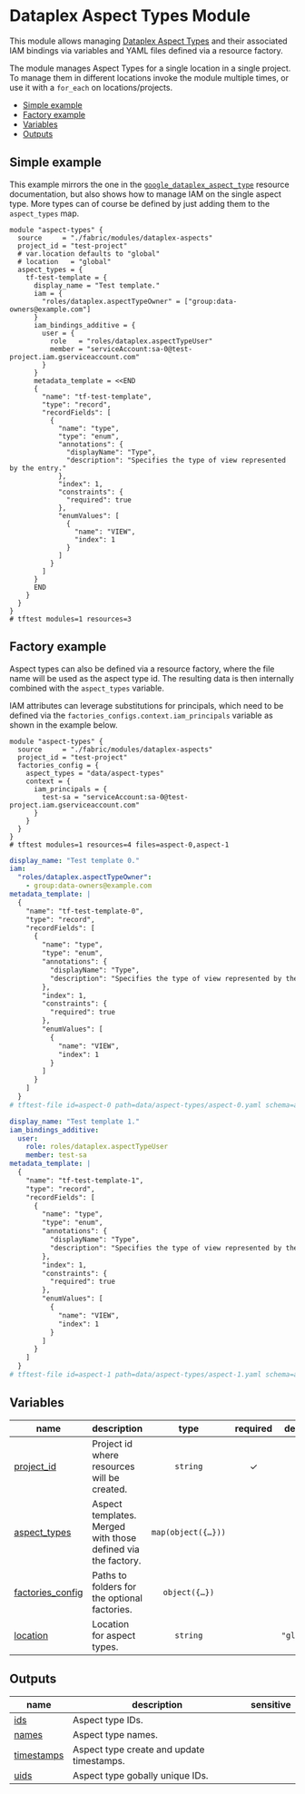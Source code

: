 # Dataplex Aspect Types Module

This module allows managing [Dataplex Aspect Types](https://cloud.google.com/dataplex/docs/enrich-entries-metadata) and their associated IAM bindings via variables and YAML files defined via a resource factory.

The module manages Aspect Types for a single location in a single project. To manage them in different locations invoke the module multiple times, or use it with a `for_each` on locations/projects.

<!-- BEGIN TOC -->
- [Simple example](#simple-example)
- [Factory example](#factory-example)
- [Variables](#variables)
- [Outputs](#outputs)
<!-- END TOC -->

## Simple example

This example mirrors the one in the [`google_dataplex_aspect_type`](https://registry.terraform.io/providers/hashicorp/google/latest/docs/resources/dataplex_aspect_type) resource documentation, but also shows how to manage IAM on the single aspect type. More types can of course be defined by just adding them to the `aspect_types` map.

```hcl
module "aspect-types" {
  source     = "./fabric/modules/dataplex-aspects"
  project_id = "test-project"
  # var.location defaults to "global"
  # location   = "global"
  aspect_types = {
    tf-test-template = {
      display_name = "Test template."
      iam = {
        "roles/dataplex.aspectTypeOwner" = ["group:data-owners@example.com"]
      }
      iam_bindings_additive = {
        user = {
          role   = "roles/dataplex.aspectTypeUser"
          member = "serviceAccount:sa-0@test-project.iam.gserviceaccount.com"
        }
      }
      metadata_template = <<END
      {
        "name": "tf-test-template",
        "type": "record",
        "recordFields": [
          {
            "name": "type",
            "type": "enum",
            "annotations": {
              "displayName": "Type",
              "description": "Specifies the type of view represented by the entry."
            },
            "index": 1,
            "constraints": {
              "required": true
            },
            "enumValues": [
              {
                "name": "VIEW",
                "index": 1
              }
            ]
          }
        ]
      }
      END
    }
  }
}
# tftest modules=1 resources=3
```

## Factory example

Aspect types can also be defined via a resource factory, where the file name will be used as the aspect type id. The resulting data is then internally combined with the `aspect_types` variable.

IAM attributes can leverage substitutions for principals, which need to be defined via the `factories_configs.context.iam_principals` variable as shown in the example below.

```hcl
module "aspect-types" {
  source     = "./fabric/modules/dataplex-aspects"
  project_id = "test-project"
  factories_config = {
    aspect_types = "data/aspect-types"
    context = {
      iam_principals = {
        test-sa = "serviceAccount:sa-0@test-project.iam.gserviceaccount.com"
      }
    }
  }
}
# tftest modules=1 resources=4 files=aspect-0,aspect-1
```

```yaml
display_name: "Test template 0."
iam:
  "roles/dataplex.aspectTypeOwner":
    - group:data-owners@example.com
metadata_template: |
  {
    "name": "tf-test-template-0",
    "type": "record",
    "recordFields": [
      {
        "name": "type",
        "type": "enum",
        "annotations": {
          "displayName": "Type",
          "description": "Specifies the type of view represented by the entry."
        },
        "index": 1,
        "constraints": {
          "required": true
        },
        "enumValues": [
          {
            "name": "VIEW",
            "index": 1
          }
        ]
      }
    ]
  }
# tftest-file id=aspect-0 path=data/aspect-types/aspect-0.yaml schema=aspect-type.schema.json
```

```yaml
display_name: "Test template 1."
iam_bindings_additive:
  user:
    role: roles/dataplex.aspectTypeUser
    member: test-sa
metadata_template: |
  {
    "name": "tf-test-template-1",
    "type": "record",
    "recordFields": [
      {
        "name": "type",
        "type": "enum",
        "annotations": {
          "displayName": "Type",
          "description": "Specifies the type of view represented by the entry."
        },
        "index": 1,
        "constraints": {
          "required": true
        },
        "enumValues": [
          {
            "name": "VIEW",
            "index": 1
          }
        ]
      }
    ]
  }
# tftest-file id=aspect-1 path=data/aspect-types/aspect-1.yaml schema=aspect-type.schema.json
```
<!-- BEGIN TFDOC -->
## Variables

| name | description | type | required | default |
|---|---|:---:|:---:|:---:|
| [project_id](variables.tf#L67) | Project id where resources will be created. | <code>string</code> | ✓ |  |
| [aspect_types](variables.tf#L17) | Aspect templates. Merged with those defined via the factory. | <code title="map&#40;object&#40;&#123;&#10;  description       &#61; optional&#40;string&#41;&#10;  display_name      &#61; optional&#40;string&#41;&#10;  labels            &#61; optional&#40;map&#40;string&#41;, &#123;&#125;&#41;&#10;  metadata_template &#61; optional&#40;string&#41;&#10;  iam               &#61; optional&#40;map&#40;list&#40;string&#41;&#41;, &#123;&#125;&#41;&#10;  iam_bindings &#61; optional&#40;map&#40;object&#40;&#123;&#10;    members &#61; list&#40;string&#41;&#10;    role    &#61; string&#10;    condition &#61; optional&#40;object&#40;&#123;&#10;      expression  &#61; string&#10;      title       &#61; string&#10;      description &#61; optional&#40;string&#41;&#10;    &#125;&#41;&#41;&#10;  &#125;&#41;&#41;, &#123;&#125;&#41;&#10;  iam_bindings_additive &#61; optional&#40;map&#40;object&#40;&#123;&#10;    member &#61; string&#10;    role   &#61; string&#10;    condition &#61; optional&#40;object&#40;&#123;&#10;      expression  &#61; string&#10;      title       &#61; string&#10;      description &#61; optional&#40;string&#41;&#10;    &#125;&#41;&#41;&#10;  &#125;&#41;&#41;, &#123;&#125;&#41;&#10;&#125;&#41;&#41;">map&#40;object&#40;&#123;&#8230;&#125;&#41;&#41;</code> |  | <code>&#123;&#125;</code> |
| [factories_config](variables.tf#L48) | Paths to folders for the optional factories. | <code title="object&#40;&#123;&#10;  aspect_types &#61; optional&#40;string&#41;&#10;  context &#61; optional&#40;object&#40;&#123;&#10;    iam_principals &#61; optional&#40;map&#40;string&#41;, &#123;&#125;&#41;&#10;  &#125;&#41;, &#123;&#125;&#41;&#10;&#125;&#41;">object&#40;&#123;&#8230;&#125;&#41;</code> |  | <code>&#123;&#125;</code> |
| [location](variables.tf#L60) | Location for aspect types. | <code>string</code> |  | <code>&#34;global&#34;</code> |

## Outputs

| name | description | sensitive |
|---|---|:---:|
| [ids](outputs.tf#L17) | Aspect type IDs. |  |
| [names](outputs.tf#L29) | Aspect type names. |  |
| [timestamps](outputs.tf#L41) | Aspect type create and update timestamps. |  |
| [uids](outputs.tf#L56) | Aspect type gobally unique IDs. |  |
<!-- END TFDOC -->
